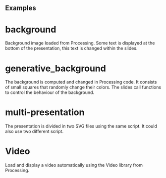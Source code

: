 
## Examples 

# background 

Background image loaded from Processing. Some text is displayed at the bottom of the presentation, 
this text is changed within the slides. 

# generative_background 

The background is computed and changed in Processing code. It consists of small squares that 
randomly change their colors. The slides call functions to control the behaviour of the background. 

# multi-presentation

The presentation is divided in two SVG files using the same script. It could also use two different 
script. 

# Video 

Load and display a video automatically using the Video library from Processing. 
 

